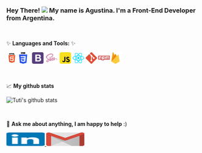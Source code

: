 ### Hey There! <img src="https://media.giphy.com/media/hvRJCLFzcasrR4ia7z/giphy.gif" width="25px"> My name is Agustina. I'm a Front-End Developer from Argentina.

<br />

✨ **Languages and Tools:**  ✨

<code><img height="30" src="https://raw.githubusercontent.com/tuticagnoni/tuticagnoni/main/images/html.png"></code>
<code><img height="30" src="https://raw.githubusercontent.com/tuticagnoni/tuticagnoni/main/images/css.png"></code>
<code><img height="30" src="https://raw.githubusercontent.com/tuticagnoni/tuticagnoni/main/images/bootstrap.png"></code>
<code><img height="30" src="https://raw.githubusercontent.com/tuticagnoni/tuticagnoni/main/images/sass.png"></code>
<code><img height="30" src="https://raw.githubusercontent.com/tuticagnoni/tuticagnoni/main/images/js.png"></code>
<code><img height="30" src="https://raw.githubusercontent.com/tuticagnoni/tuticagnoni/main/images/reactjs.png"></code>
<code><img height="30" src="https://github.com/tuticagnoni/tuticagnoni/blob/main/images/git.png"></code>
<code><img height="30" src="https://github.com/tuticagnoni/tuticagnoni/blob/main/images/npm.png"></code>
<code><img height="30" src="https://github.com/tuticagnoni/tuticagnoni/blob/main/images/firebase.png"></code>

<br />

📈  **My github stats**

![Tuti's github stats](https://github-readme-stats.vercel.app/api?username=tuticagnoni&count_private=true&show_icons=true&theme=tokyonight)
<br>

<br />

💬  **Ask me about anything, I am happy to help** :)

<a href="https://www.linkedin.com/in/agustina-cagnoni/" target="_blank"><img alt="Linkedin profile" title="Linkedin" src="https://raw.githubusercontent.com/tuticagnoni/tuticagnoni/b7b667e7e117dccf77abebb6206149cf3ac5d67b/images/linkedin.svg" width="100" height="35" />
</a>
<a href="mailto:tuti1997cagnoni@gmail.com"><img alt="Gmail" src="https://raw.githubusercontent.com/tuticagnoni/tuticagnoni/b7b667e7e117dccf77abebb6206149cf3ac5d67b/images/google-gmail.svg" title="Email" width="100" height="35" />
</a>



<!--
✨ _special_ ✨ repository because its `README.md` (this file) appears on your GitHub profile.

- 🔭 I’m currently working on ...
- 🌱 I’m currently learning ...
- 👯 I’m looking to collaborate on ...
- 🤔 I’m looking for help with ...
- 💬 Ask me about ...
- 📫 How to reach me: ...
- 😄 Pronouns: ...
- ⚡ Fun fact: ...
-->
